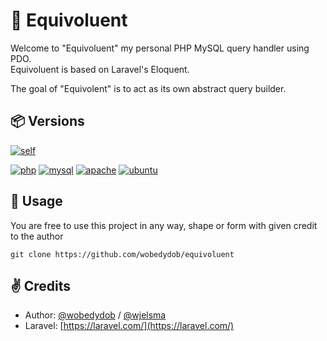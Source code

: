 # 🐳 Equivoluent
Welcome to "Equivoluent" my personal PHP MySQL query handler using PDO. <br>
Equivoluent is based on Laravel's Eloquent.

The goal of "Equivolent" is to act as its own abstract query builder.

## 📦 Versions
[![self](https://img.shields.io/badge/current_build-0.0.1-6BA4AE?style=for-the-badge&logo=github&logoColor=white)](https://php.com/)

[![php](https://img.shields.io/badge/php-8.1.9-777BB4?style=for-the-badge&logo=php&logoColor=white)](https://php.com/)
[![mysql](https://img.shields.io/badge/mysql-8.0.30-3E6E93?style=for-the-badge&logo=mysql&logoColor=white)](https://mysql.com/)
[![apache](https://img.shields.io/badge/apache-2.4.54-D22129?style=for-the-badge&logo=apache&logoColor=white)](https://apache.org/)
[![ubuntu](https://img.shields.io/badge/ubuntu-22.04.1_LTS-E95420?style=for-the-badge&logo=ubuntu&logoColor=white)](https://ubuntu.com/)

## 📝 Usage
You are free to use this project in any way, shape or form with given credit to the author

```
git clone https://github.com/wobedydob/equivoluent
```

## ✌ Credits

- Author: [@wobedydob](https://www.github.com/wobedydob) / [@wjelsma](https://www.github.com/wjelsma)
- Laravel: [https://laravel.com/](https://laravel.com/)

